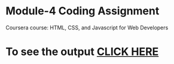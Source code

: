 # Module-4 Coding Assignment

Coursera course: HTML, CSS, and Javascript for Web Developers

# To see the output [CLICK HERE](https://daniyalmanzoor.github.io/Coursera-HTML-CSS-and-JavaScript-for-Web-Developers-master/module-4/index.html)
